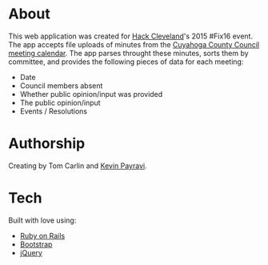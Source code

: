 About
=================================
This web application was created for [Hack Cleveland](http://www.hackcleveland.org/)'s 2015 #Fix16 event. The app accepts file uploads of minutes from the [Cuyahoga County Council meeting calendar](http://council.cuyahogacounty.us/en-US/events-calendar.aspx). The app parses throught these minutes, sorts them by committee, and provides the following pieces of data for each meeting:
* Date
* Council members absent
* Whether public opinion/input was provided
* The public opinion/input
* Events / Resolutions

Authorship
=================================
Creating by Tom Carlin and [Kevin Payravi](www.kevinpayravi.com).

Tech
=================================
Built with love using:
* [Ruby on Rails](http://rubyonrails.org/)
* [Bootstrap](http://getbootstrap.com/)
* [jQuery](https://jquery.com/)
